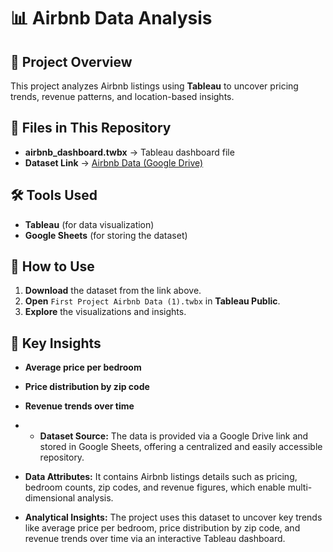 # 📊 Airbnb Data Analysis

## 📌 Project Overview  
This project analyzes Airbnb listings using **Tableau** to uncover pricing trends, revenue patterns, and location-based insights.

## 📂 Files in This Repository  
- **airbnb_dashboard.twbx** → Tableau dashboard file  
- **Dataset Link** → [Airbnb Data (Google Drive)](https://docs.google.com/spreadsheets/d/1grCNDOi4NDiu743ey_dXjiujoITxGVIt/edit?usp=sharing&ouid=110235383700475088034&rtpof=true&sd=true)  

## 🛠 Tools Used  
- **Tableau** (for data visualization)  
- **Google Sheets** (for storing the dataset)  

## 🚀 How to Use  
1. **Download** the dataset from the link above.  
2. **Open** `First Project Airbnb Data (1).twbx` in **Tableau Public**.  
3. **Explore** the visualizations and insights.  

## 📌 Key Insights  
- **Average price per bedroom**  
- **Price distribution by zip code**  
- **Revenue trends over time**

- - **Dataset Source:** The data is provided via a Google Drive link and stored in Google Sheets, offering a centralized and easily accessible repository.  
- **Data Attributes:** It contains Airbnb listings details such as pricing, bedroom counts, zip codes, and revenue figures, which enable multi-dimensional analysis.  
- **Analytical Insights:** The project uses this dataset to uncover key trends like average price per bedroom, price distribution by zip code, and revenue trends over time via an interactive Tableau dashboard.

